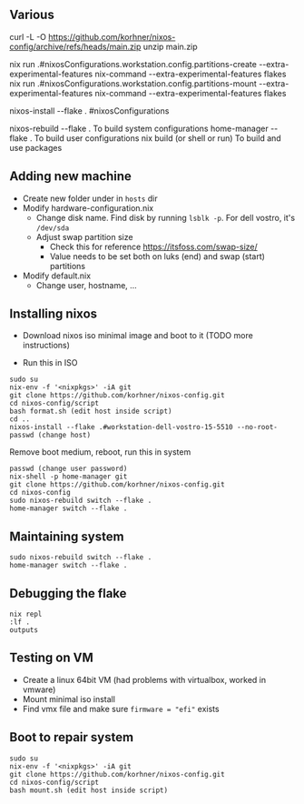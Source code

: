 ## Various

curl -L -O https://github.com/korhner/nixos-config/archive/refs/heads/main.zip
unzip main.zip

nix run .#nixosConfigurations.workstation.config.partitions-create --extra-experimental-features nix-command --extra-experimental-features flakes
nix run .#nixosConfigurations.workstation.config.partitions-mount --extra-experimental-features nix-command --extra-experimental-features flakes

nixos-install --flake . #nixosConfigurations

nixos-rebuild --flake . To build system configurations
home-manager --flake . To build user configurations
nix build (or shell or run) To build and use packages


## Adding new machine

- Create new folder under in `hosts` dir
- Modify hardware-configuration.nix
  - Change disk name. Find disk by running `lsblk -p`. For dell vostro, it's `/dev/sda`
  - Adjust swap partition size
    - Check this for reference https://itsfoss.com/swap-size/
    - Value needs to be set both on luks (end) and swap (start) partitions
- Modify default.nix
  - Change user, hostname, ...

## Installing nixos

- Download nixos iso minimal image and boot to it (TODO more instructions)

- Run this in ISO
```shell
sudo su
nix-env -f '<nixpkgs>' -iA git
git clone https://github.com/korhner/nixos-config.git
cd nixos-config/script
bash format.sh (edit host inside script)
cd ..
nixos-install --flake .#workstation-dell-vostro-15-5510 --no-root-passwd (change host)
```

Remove boot medium, reboot, run this in system
```shell
passwd (change user password)
nix-shell -p home-manager git
git clone https://github.com/korhner/nixos-config.git
cd nixos-config
sudo nixos-rebuild switch --flake .
home-manager switch --flake .
```

## Maintaining system
```
sudo nixos-rebuild switch --flake .
home-manager switch --flake .
```

## Debugging the flake
```shell
nix repl
:lf .
outputs
```

## Testing on VM
- Create a linux 64bit VM (had problems with virtualbox, worked in vmware)
- Mount minimal iso install
- Find vmx file and make sure `firmware = "efi"` exists

## Boot to repair system
```shell
sudo su
nix-env -f '<nixpkgs>' -iA git
git clone https://github.com/korhner/nixos-config.git
cd nixos-config/script
bash mount.sh (edit host inside script)
```